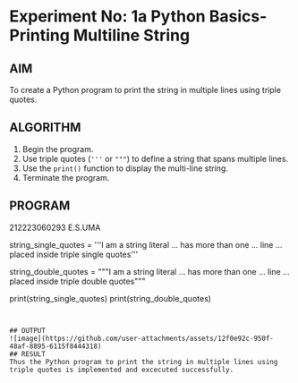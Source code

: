 # Experiment No: 1a Python Basics- Printing Multiline String

## AIM  
To create a Python program to print the string in multiple lines using triple quotes.

## ALGORITHM  
1. Begin the program.  
2. Use triple quotes (`'''` or `"""`) to define a string that spans multiple lines. 
3. Use the `print()` function to display the multi-line string.  
4. Terminate the program.

## PROGRAM
212223060293
E.S.UMA

string_single_quotes = '''I am a string literal
... has more than one
... line
... placed inside triple single quotes'''

string_double_quotes = """I am a string literal
... has more than one
... line
... placed inside triple double quotes"""

print(string_single_quotes)
print(string_double_quotes)
```


## OUTPUT
![image](https://github.com/user-attachments/assets/12f0e92c-950f-48af-8895-6115f8444318)
## RESULT
Thus the Python program to print the string in multiple lines using triple quotes is implemented and excecuted successfully.


